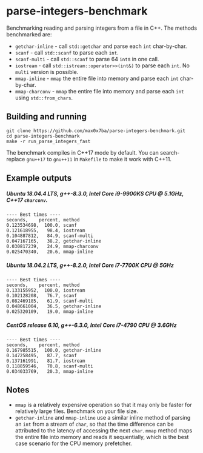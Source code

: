 # parse-integers-benchmark
Benchmarking reading and parsing integers from a file in C++. The methods benchmarked are:

* `getchar-inline` - call `std::getchar` and parse each `int` char-by-char.
* `scanf` - call `std::scanf` to parse each `int`.
* `scanf-multi` - call `std::scanf` to parse 64 `int`s in one call.
* `iostream` - call `std::istream::operator>>(int&)` to parse each `int`. No `multi` version is possible.
* `mmap-inline` - `mmap` the entire file into memory and parse each `int` char-by-char.
* `mmap-charconv` - `mmap` the entire file into memory and parse each `int` using `std::from_chars`.

## Building and running
```
git clone https://github.com/max0x7ba/parse-integers-benchmark.git
cd parse-integers-benchmark
make -r run_parse_integers_fast
```

The benchmark compiles in C++17 mode by default. You can search-replace `gnu++17` to `gnu++11` in `Makefile` to make it work with C++11.

## Example outputs
##### Ubuntu 18.04.4 LTS, g++-8.3.0, Intel Core i9-9900KS CPU @ 5.1GHz, C++17 `charconv`.
```
---- Best times ----
seconds,    percent, method
0.123534698,  100.0, scanf
0.121618955,   98.4, iostream
0.104887812,   84.9, scanf-multi
0.047167165,   38.2, getchar-inline
0.030817239,   24.9, mmap-charconv
0.025470340,   20.6, mmap-inline
```
##### Ubuntu 18.04.2 LTS, g++-8.2.0, Intel Core i7-7700K CPU @ 5GHz
```
---- Best times ----
seconds,    percent, method
0.133155952,  100.0, iostream
0.102128208,   76.7, scanf
0.082469185,   61.9, scanf-multi
0.048661004,   36.5, getchar-inline
0.025320109,   19.0, mmap-inline
```
##### CentOS release 6.10, g++-6.3.0, Intel Core i7-4790 CPU @ 3.6GHz
```
---- Best times ----
seconds,    percent, method
0.167985515,  100.0, getchar-inline
0.147258495,   87.7, scanf
0.137161991,   81.7, iostream
0.118859546,   70.8, scanf-multi
0.034033769,   20.3, mmap-inline
```

## Notes
* `mmap` is a relatively expensive operation so that it may only be faster for relatively large files. Benchmark on your file size.
* `getchar-inline` and `mmap-inline` use a similar inline method of parsing an `int` from a stream of `char`, so that the time difference can be attributed to the latency of accessing the next `char`. `mmap` method maps the entire file into memory and reads it sequentially, which is the best case scenario for the CPU memory prefetcher.
